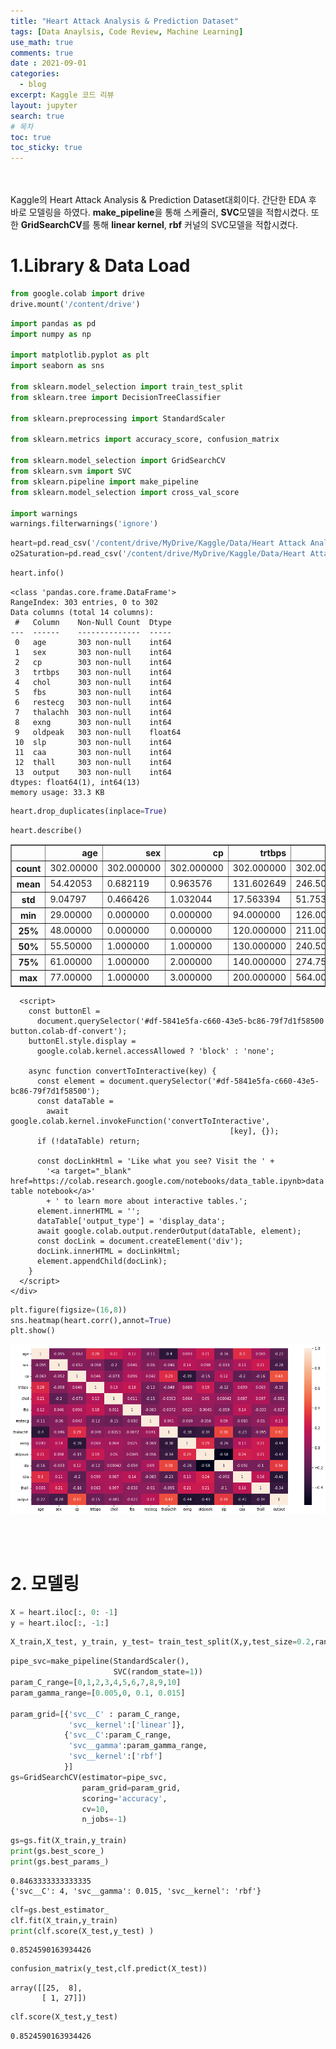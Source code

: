```yaml
---
title: "Heart Attack Analysis & Prediction Dataset"
tags: [Data Anaylsis, Code Review, Machine Learning]
use_math: true
comments: true
date : 2021-09-01
categories: 
  - blog
excerpt: Kaggle 코드 리뷰
layout: jupyter
search: true
# 목차
toc: true  
toc_sticky: true 
---
```


<br><br>
Kaggle의 Heart Attack Analysis & Prediction Dataset대회이다. 간단한 EDA 후 바로 모델링을 하였다. **make_pipeline**을 통해 스케쥴러, **SVC**모델을 적합시켰다. 또한 **GridSearchCV**를 통해 **linear kernel**, **rbf** 커널의 SVC모델을 적합시켰다.

# 1.Library & Data Load

```python
from google.colab import drive
drive.mount('/content/drive') 
```

```python
import pandas as pd
import numpy as np

import matplotlib.pyplot as plt
import seaborn as sns

from sklearn.model_selection import train_test_split
from sklearn.tree import DecisionTreeClassifier

from sklearn.preprocessing import StandardScaler

from sklearn.metrics import accuracy_score, confusion_matrix

from sklearn.model_selection import GridSearchCV
from sklearn.svm import SVC
from sklearn.pipeline import make_pipeline
from sklearn.model_selection import cross_val_score

import warnings
warnings.filterwarnings('ignore')
```


```python
heart=pd.read_csv('/content/drive/MyDrive/Kaggle/Data/Heart Attack Analysis & Prediction Dataset/heart.csv')
o2Saturation=pd.read_csv('/content/drive/MyDrive/Kaggle/Data/Heart Attack Analysis & Prediction Dataset/o2Saturation.csv')
```


```python
heart.info()
```

    <class 'pandas.core.frame.DataFrame'>
    RangeIndex: 303 entries, 0 to 302
    Data columns (total 14 columns):
     #   Column    Non-Null Count  Dtype  
    ---  ------    --------------  -----  
     0   age       303 non-null    int64  
     1   sex       303 non-null    int64  
     2   cp        303 non-null    int64  
     3   trtbps    303 non-null    int64  
     4   chol      303 non-null    int64  
     5   fbs       303 non-null    int64  
     6   restecg   303 non-null    int64  
     7   thalachh  303 non-null    int64  
     8   exng      303 non-null    int64  
     9   oldpeak   303 non-null    float64
     10  slp       303 non-null    int64  
     11  caa       303 non-null    int64  
     12  thall     303 non-null    int64  
     13  output    303 non-null    int64  
    dtypes: float64(1), int64(13)
    memory usage: 33.3 KB
    


```python
heart.drop_duplicates(inplace=True)
```


```python
heart.describe()
```





  <div id="df-5841e5fa-c660-43e5-bc86-79f7d1f58500">
    <div class = ".colab-df-container">
      <div>
<style scoped>
    .dataframe tbody tr th:only-of-type {
        vertical-align: middle;
    }

    .dataframe tbody tr th {
        vertical-align: top;
    }

    .dataframe thead th {
        text-align: right;
    }
</style>
<table border="1" class="dataframe">
  <thead>
    <tr style="text-align: right;">
      <th></th>
      <th>age</th>
      <th>sex</th>
      <th>cp</th>
      <th>trtbps</th>
      <th>chol</th>
      <th>fbs</th>
      <th>restecg</th>
      <th>thalachh</th>
      <th>exng</th>
      <th>oldpeak</th>
      <th>slp</th>
      <th>caa</th>
      <th>thall</th>
      <th>output</th>
    </tr>
  </thead>
  <tbody>
    <tr>
      <th>count</th>
      <td>302.00000</td>
      <td>302.000000</td>
      <td>302.000000</td>
      <td>302.000000</td>
      <td>302.000000</td>
      <td>302.000000</td>
      <td>302.000000</td>
      <td>302.000000</td>
      <td>302.000000</td>
      <td>302.000000</td>
      <td>302.000000</td>
      <td>302.000000</td>
      <td>302.000000</td>
      <td>302.000000</td>
    </tr>
    <tr>
      <th>mean</th>
      <td>54.42053</td>
      <td>0.682119</td>
      <td>0.963576</td>
      <td>131.602649</td>
      <td>246.500000</td>
      <td>0.149007</td>
      <td>0.526490</td>
      <td>149.569536</td>
      <td>0.327815</td>
      <td>1.043046</td>
      <td>1.397351</td>
      <td>0.718543</td>
      <td>2.314570</td>
      <td>0.543046</td>
    </tr>
    <tr>
      <th>std</th>
      <td>9.04797</td>
      <td>0.466426</td>
      <td>1.032044</td>
      <td>17.563394</td>
      <td>51.753489</td>
      <td>0.356686</td>
      <td>0.526027</td>
      <td>22.903527</td>
      <td>0.470196</td>
      <td>1.161452</td>
      <td>0.616274</td>
      <td>1.006748</td>
      <td>0.613026</td>
      <td>0.498970</td>
    </tr>
    <tr>
      <th>min</th>
      <td>29.00000</td>
      <td>0.000000</td>
      <td>0.000000</td>
      <td>94.000000</td>
      <td>126.000000</td>
      <td>0.000000</td>
      <td>0.000000</td>
      <td>71.000000</td>
      <td>0.000000</td>
      <td>0.000000</td>
      <td>0.000000</td>
      <td>0.000000</td>
      <td>0.000000</td>
      <td>0.000000</td>
    </tr>
    <tr>
      <th>25%</th>
      <td>48.00000</td>
      <td>0.000000</td>
      <td>0.000000</td>
      <td>120.000000</td>
      <td>211.000000</td>
      <td>0.000000</td>
      <td>0.000000</td>
      <td>133.250000</td>
      <td>0.000000</td>
      <td>0.000000</td>
      <td>1.000000</td>
      <td>0.000000</td>
      <td>2.000000</td>
      <td>0.000000</td>
    </tr>
    <tr>
      <th>50%</th>
      <td>55.50000</td>
      <td>1.000000</td>
      <td>1.000000</td>
      <td>130.000000</td>
      <td>240.500000</td>
      <td>0.000000</td>
      <td>1.000000</td>
      <td>152.500000</td>
      <td>0.000000</td>
      <td>0.800000</td>
      <td>1.000000</td>
      <td>0.000000</td>
      <td>2.000000</td>
      <td>1.000000</td>
    </tr>
    <tr>
      <th>75%</th>
      <td>61.00000</td>
      <td>1.000000</td>
      <td>2.000000</td>
      <td>140.000000</td>
      <td>274.750000</td>
      <td>0.000000</td>
      <td>1.000000</td>
      <td>166.000000</td>
      <td>1.000000</td>
      <td>1.600000</td>
      <td>2.000000</td>
      <td>1.000000</td>
      <td>3.000000</td>
      <td>1.000000</td>
    </tr>
    <tr>
      <th>max</th>
      <td>77.00000</td>
      <td>1.000000</td>
      <td>3.000000</td>
      <td>200.000000</td>
      <td>564.000000</td>
      <td>1.000000</td>
      <td>2.000000</td>
      <td>202.000000</td>
      <td>1.000000</td>
      <td>6.200000</td>
      <td>2.000000</td>
      <td>4.000000</td>
      <td>3.000000</td>
      <td>1.000000</td>
    </tr>
  </tbody>
</table>
</div>
      <button class="colab-df-convert" onclick="convertToInteractive('df-5841e5fa-c660-43e5-bc86-79f7d1f58500')"
              title="Convert this dataframe to an interactive table."
              style="display:none;">

  <svg xmlns="http://www.w3.org/2000/svg" height="24px"viewBox="0 0 24 24"
       width="24px">
    <path d="M0 0h24v24H0V0z" fill="none"/>
    <path d="M18.56 5.44l.94 2.06.94-2.06 2.06-.94-2.06-.94-.94-2.06-.94 2.06-2.06.94zm-11 1L8.5 8.5l.94-2.06 2.06-.94-2.06-.94L8.5 2.5l-.94 2.06-2.06.94zm10 10l.94 2.06.94-2.06 2.06-.94-2.06-.94-.94-2.06-.94 2.06-2.06.94z"/><path d="M17.41 7.96l-1.37-1.37c-.4-.4-.92-.59-1.43-.59-.52 0-1.04.2-1.43.59L10.3 9.45l-7.72 7.72c-.78.78-.78 2.05 0 2.83L4 21.41c.39.39.9.59 1.41.59.51 0 1.02-.2 1.41-.59l7.78-7.78 2.81-2.81c.8-.78.8-2.07 0-2.86zM5.41 20L4 18.59l7.72-7.72 1.47 1.35L5.41 20z"/>
  </svg>
      </button>

  <style>
    .colab-df-container {
      display:flex;
      flex-wrap:wrap;
      gap: 12px;
      align : center;
      max-height:500px;
      max-width:100%;
      overflow : auto;
    }

    .colab-df-convert {
      background-color: #E8F0FE;
      border: none;
      border-radius: 50%;
      cursor: pointer;
      display: none;
      fill: #1967D2;
      height: 32px;
      padding: 0 0 0 0;
      width: 32px;
    }

    .colab-df-convert:hover {
      background-color: #E2EBFA;
      box-shadow: 0px 1px 2px rgba(60, 64, 67, 0.3), 0px 1px 3px 1px rgba(60, 64, 67, 0.15);
      fill: #174EA6;
    }

    [theme=dark] .colab-df-convert {
      background-color: #3B4455;
      fill: #D2E3FC;
    }

    [theme=dark] .colab-df-convert:hover {
      background-color: #434B5C;
      box-shadow: 0px 1px 3px 1px rgba(0, 0, 0, 0.15);
      filter: drop-shadow(0px 1px 2px rgba(0, 0, 0, 0.3));
      fill: #FFFFFF;
    }
  </style>

      <script>
        const buttonEl =
          document.querySelector('#df-5841e5fa-c660-43e5-bc86-79f7d1f58500 button.colab-df-convert');
        buttonEl.style.display =
          google.colab.kernel.accessAllowed ? 'block' : 'none';

        async function convertToInteractive(key) {
          const element = document.querySelector('#df-5841e5fa-c660-43e5-bc86-79f7d1f58500');
          const dataTable =
            await google.colab.kernel.invokeFunction('convertToInteractive',
                                                     [key], {});
          if (!dataTable) return;

          const docLinkHtml = 'Like what you see? Visit the ' +
            '<a target="_blank" href=https://colab.research.google.com/notebooks/data_table.ipynb>data table notebook</a>'
            + ' to learn more about interactive tables.';
          element.innerHTML = '';
          dataTable['output_type'] = 'display_data';
          await google.colab.output.renderOutput(dataTable, element);
          const docLink = document.createElement('div');
          docLink.innerHTML = docLinkHtml;
          element.appendChild(docLink);
        }
      </script>
    </div>
  </div>





```python
plt.figure(figsize=(16,8))
sns.heatmap(heart.corr(),annot=True)
plt.show()
```


    
![png](/images/2021-12-31-Heart_Attack_Analysis_Prediction_Dataset_files/2021-12-31-Heart_Attack_Analysis_Prediction_Dataset_9_0.png)
    

<br><br>

# 2. 모델링


```python
X = heart.iloc[:, 0: -1]
y = heart.iloc[:, -1:]
```


```python
X_train,X_test, y_train, y_test= train_test_split(X,y,test_size=0.2,random_state=2)
```


```python
pipe_svc=make_pipeline(StandardScaler(),
                       SVC(random_state=1))
param_C_range=[0,1,2,3,4,5,6,7,8,9,10]
param_gamma_range=[0.005,0, 0.1, 0.015]

param_grid=[{'svc__C' : param_C_range,
             'svc__kernel':['linear']},
            {'svc__C':param_C_range,
             'svc__gamma':param_gamma_range,
             'svc__kernel':['rbf']                
            }]
gs=GridSearchCV(estimator=pipe_svc,
                param_grid=param_grid,
                scoring='accuracy',
                cv=10,
                n_jobs=-1)

gs=gs.fit(X_train,y_train)
print(gs.best_score_)
print(gs.best_params_)
```

    0.8463333333333335
    {'svc__C': 4, 'svc__gamma': 0.015, 'svc__kernel': 'rbf'}
    


```python
clf=gs.best_estimator_
clf.fit(X_train,y_train)
print(clf.score(X_test,y_test) )
```

    0.8524590163934426
    


```python
confusion_matrix(y_test,clf.predict(X_test))
```




    array([[25,  8],
           [ 1, 27]])




```python
clf.score(X_test,y_test)
```




    0.8524590163934426


